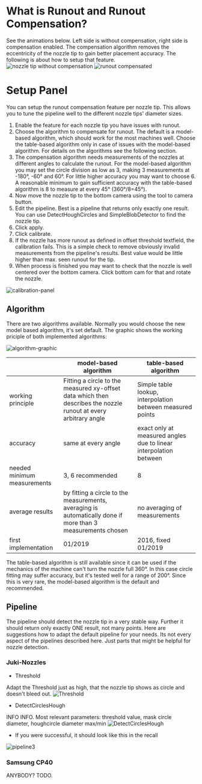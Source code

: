 # What is Runout and Runout Compensation?
See the animations below. Left side is without compensation, right side is compensation enabled. The compensation algorithm removes the eccentricity of the nozzle tip to gain better placement accuracy. The following is about how to setup that feature.
![nozzle tip without compensation](https://user-images.githubusercontent.com/3868450/51180932-110c7400-18ca-11e9-8518-aff180ec30d5.gif)
![runout compensated](https://user-images.githubusercontent.com/3868450/51181050-5df04a80-18ca-11e9-887b-b25f2942505b.gif)

# Setup Panel
You can setup the runout compensation feature per nozzle tip. This allows you to tune the pipeline well to the different nozzle tips' diameter sizes.
1. Enable the feature for each nozzle tip you have issues with runout.
2. Choose the algorithm to compensate for runout. The default is a model-based algorithm, which should work for the most machines well. Choose the table-based algorithm only in case of issues with the model-based algorithm. For details on the algorithms see the following section.
3. The compensation algorithm needs measurements of the nozzles at different angles to calculate the runout. For the model-based algorithm you may set the circle division as low as 3, making 3 measurements at -180°, -60° and 60°. For little higher accuracy you may want to choose 6. A reasonable minimum to gain sufficient accuracy with the table-based algorithm is 8 to measure at every 45° (360°/8=45°).
4. Now move the nozzle tip to the bottom camera using the tool to camera button.
5. Edit the pipeline. Best is a pipeline that returns only exactly one result. You can use DetectHoughCircles and SimpleBlobDetector to find the nozzle tip.
6. Click apply.
7. Click calibrate.
8. If the nozzle has more runout as defined in offset threshold textfield, the calibration fails. This is a simple check to remove obviously invalid measurements from the pipeline's results. Best value would be little higher than max. seen runout for the tip.
9. When process is finished you may want to check that the nozzle is well centered over the bottom camera. Click bottom cam for that and rotate the nozzle.

![calibration-panel](https://user-images.githubusercontent.com/3868450/52634215-e90f3100-2ec6-11e9-99bf-7daaaf049fc6.PNG)

## Algorithm
There are two algorithms available. Normally you would choose the new model based algorithm, it's set default. The graphic shows the working priciple of both implemented algorithms:

![algorithm-graphic](https://user-images.githubusercontent.com/3868450/51412842-3b319080-1b6d-11e9-9642-f20b5d05f8a4.png)

|  | model-based algorithm | table-based algorithm |
| ------------- | ------------- | -------------- |
| working principle | Fitting a circle to the measured xy-offset data which then describes the nozzle runout at every arbitrary angle | Simple table lookup, interpolation between measured points |
| accuracy | same at every angle | exact only at measured angles due to linear interpolation between |
| needed minimum measurements | 3, 6 recommended | 8 |
| average results | by fitting a circle to the measurements, averaging is automatically done if more than 3 measurements chosen | no averaging of measurements |
|first implementation|01/2019|2016, fixed 01/2019|

The table-based algorithm is still available since it can be used if the mechanics of the machine can't turn the nozzle full 360°. In this case circle fitting may suffer accuracy, but it's tested well for a range of 200°. Since this is very rare, the model-based algorithm is the default and recommended.

## Pipeline
The pipeline should detect the nozzle tip in a very stable way. Further it should return only exactly ONE result, not many points. Here are suggestions how to adapt the default pipeline for your needs. Its not every aspect of the pipelines described here. Just parts that might be helpful for nozzle detection.

### Juki-Nozzles

  * Threshold

Adapt the Threshold just as high, that the nozzle tip shows as circle and doesn't bleed out.
![Threshold](https://user-images.githubusercontent.com/3868450/51399985-8c2e8e00-1b47-11e9-9cf0-c20e6b3cf8ad.PNG)

  * DetectCirclesHough

INFO INFO. 
Most relevant parameters: threshold value, mask circle diameter, houghcircle diameter max/min
![DetectCirclesHough](https://user-images.githubusercontent.com/3868450/51399987-8c2e8e00-1b47-11e9-8c37-0f9d9148300d.PNG)

  * If you were successful, it should look like this in the recall

![pipeline3](https://user-images.githubusercontent.com/3868450/51399984-8c2e8e00-1b47-11e9-92df-b6ac2bddb79b.PNG)


### Samsung CP40
ANYBODY? TODO.

